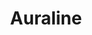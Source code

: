 ---
link: '//jceipek.com/games/auraline'
opens_new_page: true
link_text: try it out!
img: auraline.png
dark: true
title: Auraline
collaborators:
  - Charles Goddard
tagline: experience flatland
roles:
  - Design
  - Implementation
  - Art
  - Narration
categories:
  - experiment
---
